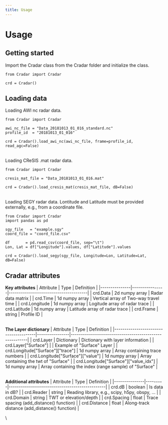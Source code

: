 ```yaml
---
title: Usage
---
```

# Usage

## Getting started

Import the Cradar class from the Cradar folder and initialize the class.
```{code} python
from Cradar import Cradar

crd = Cradar()
```


## Loading data

Loading AWI nc radar data.
```{code} python
from Cradar import Cradar

awi_nc_file = "Data_20181013_01_016_standard.nc"
profile_id  = "20181013_01_016"

crd = Cradar().load_awi_nc(awi_nc_file, frame=profile_id, read_agc=False)
```
\
Loading CReSIS .mat radar data.
```{code} python
from Cradar import Cradar

cresis_mat_file = "Data_20181013_01_016.mat"

crd = Cradar().load_cresis_mat(cresis_mat_file, dB=False)
```

\
Loading SEGY radar data. Lontitude and Latitude must be provided externally, e.g., from a coordinate file.
```{code} python
from Cradar import Cradar
import pandas as pd

sgy_file   = "example.sgy"
coord_file = "coord_file.csv"

df       = pd.read_csv(coord_file, sep="\t")
Lon, Lat = df["Longitude"].values, df["Latitude"].values

crd = Cradar().load_segy(sgy_file, Longitude=Lon, Latitude=Lat, dB=False)
```


## Cradar attributes

**Key attributes**
| Attribute     | Type           | Definition                            |
|---------------|----------------|---------------------------------------|
| crd.Data      | 2d numpy array | Radar data matrix                     |
| crd.Time      | 1d numpy array | Vertical array of Two-way travel time |
| crd.Longitude | 1d numpy array | Logitude array of radar trace         |
| crd.Latitude  | 1d numpy array | Latitude array of radar trace         |
| crd.Frame     | string         | Profile ID                            |

\
**The Layer dictionary**
| Attribute                             | Type           | Definition                                             |
|---------------------------------------|----------------|--------------------------------------------------------|
| crd.Layer                             | Dictionary     | Dictionary with layer information                      |
| crd.Layer["Surface"]                  |                | Example of "Surface" Layer                             |
| crd.Longitude["Surface"]["trace"]     | 1d numpy array | Array containing trace numbers                         |
| crd.Longitude["Surface"]["value"]     | 1d numpy array | Array containing the twt of "Surface"                  |
| crd.Longitude["Surface"]["value_idx"] | 1d numpy array | Array containing the index (range sample) of "Surface" |

\
**Additional attributes**
| Attribute     | Type    | Definition                                     |
|---------------|---------|------------------------------------------------|
| crd.dB        | boolean | Is data in dB?                                 |
| crd.Reader    | string  | Reading library, e.g., scipy, h5py, obspy, ... |
| crd.Domain    | string  | TWT or elevation/depth                         |
| crd.Spacing   | float   | Trace spacing (add_distance() function)        |
| crd.Distance  | float   | Along-track distance (add_distance() function) |

\